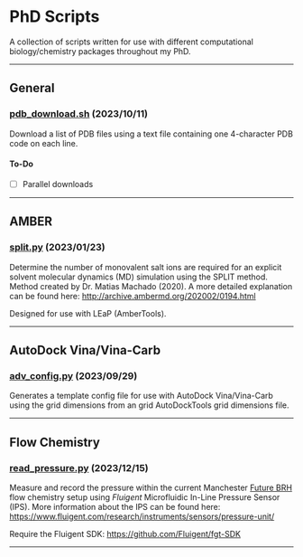 # PhD Scripts

A collection of scripts written for use with different computational biology/chemistry packages throughout my PhD.

---

## General

### [pdb_download.sh](pdb_download.sh) (2023/10/11)

Download a list of PDB files using a text file containing one 4-character PDB
code on each line.

#### To-Do

- [ ] Parallel downloads

---

## AMBER

### [split.py](split.py) (2023/01/23)

Determine the number of monovalent salt ions are required for an explicit solvent molecular dynamics (MD) simulation using the SPLIT method. Method created by Dr. Matias Machado (2020). A more detailed explanation can be found here: <http://archive.ambermd.org/202002/0194.html>

Designed for use with LEaP (AmberTools).

---

## AutoDock Vina/Vina-Carb

### [adv_config.py](adv_config.py) (2023/09/29)

Generates a template config file for use with AutoDock Vina/Vina-Carb using the grid dimensions from an grid AutoDockTools grid dimensions file.

---

## Flow Chemistry

### [read_pressure.py](read_pressure.py) (2023/12/15)

Measure and record the pressure within the current Manchester [Future BRH](https://futurebrh.com) flow chemistry setup using _Fluigent_ Microfluidic In-Line Pressure Sensor (IPS). More information about the IPS can be found here: <https://www.fluigent.com/research/instruments/sensors/pressure-unit/>

Require the Fluigent SDK: <https://github.com/Fluigent/fgt-SDK>

---
